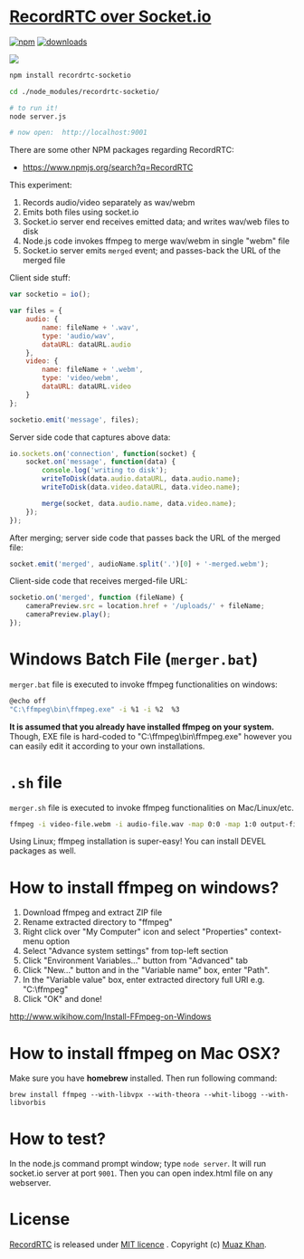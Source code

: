 # [RecordRTC over Socket.io](https://github.com/muaz-khan/RecordRTC/tree/master/RecordRTC-over-Socketio) 

[![npm](https://img.shields.io/npm/v/recordrtc-socketio.svg)](https://npmjs.org/package/recordrtc-socketio) [![downloads](https://img.shields.io/npm/dm/recordrtc-socketio.svg)](https://npmjs.org/package/recordrtc-socketio)

<a href="https://nodei.co/npm/recordrtc-socketio/">
    <img src="https://nodei.co/npm/recordrtc-socketio.png">
</a>

```sh
npm install recordrtc-socketio

cd ./node_modules/recordrtc-socketio/

# to run it!
node server.js

# now open:  http://localhost:9001
```

There are some other NPM packages regarding RecordRTC:

* https://www.npmjs.org/search?q=RecordRTC

This experiment:

1. Records audio/video separately as wav/webm
2. Emits both files using socket.io
3. Socket.io server end receives emitted data; and writes wav/web files to disk
4. Node.js code invokes ffmpeg to merge wav/webm in single "webm" file
5. Socket.io server emits `merged` event; and passes-back the URL of the merged file

Client side stuff:

```javascript
var socketio = io();

var files = {
    audio: {
        name: fileName + '.wav',
        type: 'audio/wav',
        dataURL: dataURL.audio
    },
    video: {
        name: fileName + '.webm',
        type: 'video/webm',
        dataURL: dataURL.video
    }
};

socketio.emit('message', files);
```

Server side code that captures above data:

```javascript
io.sockets.on('connection', function(socket) {
    socket.on('message', function(data) {
        console.log('writing to disk');
        writeToDisk(data.audio.dataURL, data.audio.name);
        writeToDisk(data.video.dataURL, data.video.name);

        merge(socket, data.audio.name, data.video.name);
    });
});
```

After merging; server side code that passes back the URL of the merged file:

```javascript
socket.emit('merged', audioName.split('.')[0] + '-merged.webm');
```

Client-side code that receives merged-file URL:

```javascript
socketio.on('merged', function (fileName) {
    cameraPreview.src = location.href + '/uploads/' + fileName;
    cameraPreview.play();
});
```

# Windows Batch File (`merger.bat`)

`merger.bat` file is executed to invoke ffmpeg functionalities on windows:

```sh
@echo off
"C:\ffmpeg\bin\ffmpeg.exe" -i %1 -i %2  %3
```

**It is assumed that you already have installed ffmpeg on your system.** Though, EXE file is hard-coded to "C:\ffmpeg\bin\ffmpeg.exe" however you can easily edit it according to your own installations.

# `.sh` file

`merger.sh` file is executed to invoke ffmpeg functionalities on Mac/Linux/etc.

```sh
ffmpeg -i video-file.webm -i audio-file.wav -map 0:0 -map 1:0 output-file-name.webm
```

Using Linux; ffmpeg installation is super-easy! You can install DEVEL packages as well.

# How to install ffmpeg on windows?

1. Download ffmpeg and extract ZIP file
2. Rename extracted directory to "ffmpeg"
3. Right click over "My Computer" icon and select "Properties" context-menu option
4. Select "Advance system settings" from top-left section
5. Click "Environment Variables..." button from "Advanced" tab
6. Click "New..." button and in the "Variable name" box, enter "Path".
7. In the "Variable value" box, enter extracted directory full URI e.g. "C:\ffmpeg"
8. Click "OK" and done!

http://www.wikihow.com/Install-FFmpeg-on-Windows

# How to install ffmpeg on Mac OSX?

Make sure you have **homebrew** installed. Then run following command:

```
brew install ffmpeg --with-libvpx --with-theora --whit-libogg --with-libvorbis
```

# How to test?

In the node.js command prompt window; type `node server`. It will run socket.io server at port `9001`. Then you can open index.html file on any webserver.

# License

[RecordRTC](https://github.com/muaz-khan/WebRTC-Experiment/tree/master/RecordRTC) is released under [MIT licence](https://www.webrtc-experiment.com/licence/) . Copyright (c) [Muaz Khan](https://plus.google.com/+MuazKhan).
